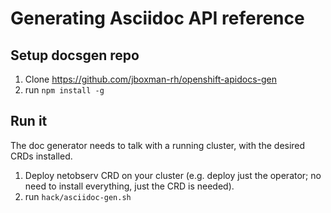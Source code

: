 # Generating Asciidoc API reference

## Setup docsgen repo

1. Clone https://github.com/jboxman-rh/openshift-apidocs-gen
2. run `npm install -g`

## Run it

The doc generator needs to talk with a running cluster, with the desired CRDs installed.

1. Deploy netobserv CRD on your cluster (e.g. deploy just the operator; no need to install everything, just the CRD is needed).
2. run `hack/asciidoc-gen.sh`
